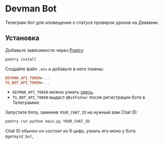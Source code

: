 # Devman Bot
Телеграм-бот для оповещения о статусе проверок уроков на Девмане.

## Установка
Добавьте зависимости через [Poetry](https://python-poetry.org):

```sh
poetry install
```

Создайте файл `.env` и добавьте в него токены:

```ini
DEVMAN_API_TOKEN=...
TG_BOT_API_TOKEN=...
```

- `DEVMAN_API_TOKEN` можно узнать [здесь](https://dvmn.org/api/docs/).
- `TG_BOT_API_TOKEN` выдаст `@BotFather` после регистрации бота в Телеграмме.

Запустите бота, заменив `YOUR_CHAT_ID` на нужный вам Chat ID:

```sh
poetry run python main.py YOUR_CHAT_ID
```

Chat ID обычно он состоит из 9 цифр, узнать его моно у бота `@getmyid_bot`, 
